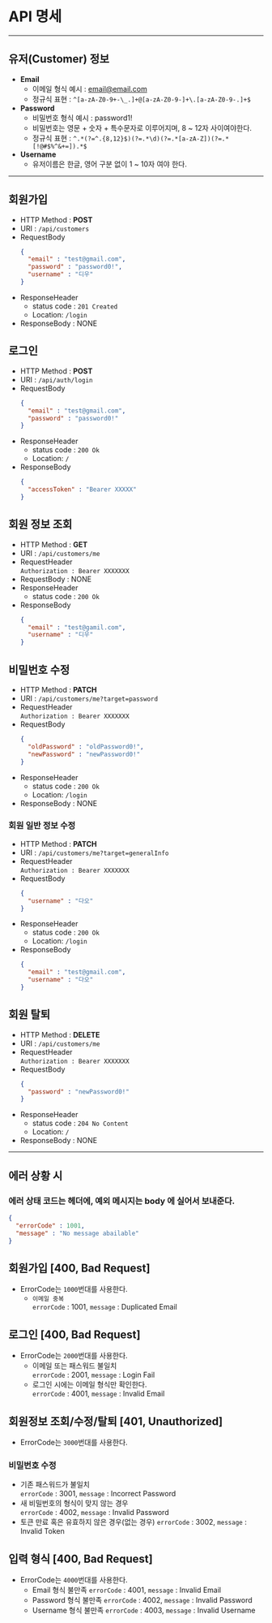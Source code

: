 # API 명세

---

## 유저(Customer) 정보

- **Email**
    - 이메일 형식 예시 : email@email.com
    - 정규식 표현 : `^[a-zA-Z0-9+-\_.]+@[a-zA-Z0-9-]+\.[a-zA-Z0-9-.]+$`
- **Password**
    - 비밀번호 형식 예시 : password1!
    - 비밀번호는 영문 + 숫자 + 특수문자로 이루어지며, 8 ~ 12자 사이여야한다.
    - 정규식 표현 : `^.*(?=^.{8,12}$)(?=.*\d)(?=.*[a-zA-Z])(?=.*[!@#$%^&+=]).*$`
- **Username**
    - 유저이름은 한글, 영어 구분 없이 1 ~ 10자 여야 한다.

---

## 회원가입

- HTTP Method : **POST**
- URI : `/api/customers`
- RequestBody
  ```json
  {
    "email" : "test@gmail.com",
    "password" : "password0!",
    "username" : "디우"
  }
  ```
- ResponseHeader
  - status code : `201 Created`
  - Location: `/login`
- ResponseBody : NONE

## 로그인


- HTTP Method : **POST**
- URI : `/api/auth/login`
- RequestBody
  ```json
  {
    "email" : "test@gmail.com",
    "password" : "password0!"
  }
  ```
- ResponseHeader
  - status code : `200 Ok`
  - Location: `/`
- ResponseBody
  ```json
  {
    "accessToken" : "Bearer XXXXX"
  }
  ```

## 회원 정보 조회

- HTTP Method : **GET**
- URI : `/api/customers/me`
- RequestHeader <br>
  `Authorization : Bearer XXXXXXX`
- RequestBody : NONE
- ResponseHeader
  - status code : `200 Ok`
- ResponseBody
  ```json
  {
    "email" : "test@gamil.com",
    "username" : "디우"
  }
  ```

## 비밀번호 수정

- HTTP Method : **PATCH**
- URI : `/api/customers/me?target=password`
- RequestHeader <br>
  `Authorization : Bearer XXXXXXX`
- RequestBody
  ```json
  {
    "oldPassword" : "oldPassword0!",
    "newPassword" : "newPassword0!"
  }
  ```
- ResponseHeader
  - status code : `200 Ok`
  - Location: `/login`
- ResponseBody : NONE

### 회원 일반 정보 수정

- HTTP Method : **PATCH**
- URI : `/api/customers/me?target=generalInfo`
- RequestHeader <br>
  `Authorization : Bearer XXXXXXX`
- RequestBody
  ```json
  {
    "username" : "다오"
  }
  ```
- ResponseHeader
  - status code : `200 Ok`
  - Location: `/login`
- ResponseBody
  ```json
  {
    "email" : "test@gmail.com",
    "username" : "다오"
  }
  ```

## 회원 탈퇴

- HTTP Method : **DELETE**
- URI : `/api/customers/me`
- RequestHeader <br>
  `Authorization : Bearer XXXXXXX`
- RequestBody
  ```json
  {
    "password" : "newPassword0!"
  }
  ```
- ResponseHeader
  - status code : `204 No Content`
  - Location: `/`
- ResponseBody : NONE

---

## 에러 상황 시

### 에러 상태 코드는 헤더에, 예외 메시지는 body 에 실어서 보내준다.
```json
{
  "errorCode" : 1001,
  "message" : "No message abailable"
}
```

## 회원가입 [400, Bad Request]
- ErrorCode는 `1000`번대를 사용한다.
  - `이메일 중복` <br>
    `errorCode` : 1001, `message` : Duplicated Email

## 로그인 [400, Bad Request]
- ErrorCode는 `2000`번대를 사용한다.
  - 이메일 또는 패스워드 불일치 <br>
    `errorCode` : 2001, `message` : Login Fail
  - 로그인 시에는 이메일 형식만 확인한다. <br>
    `errorCode` : 4001, `message` : Invalid Email

## 회원정보 조회/수정/탈퇴 [401, Unauthorized]
- ErrorCode는 `3000`번대를 사용한다.
### 비밀번호 수정
- 기존 패스워드가 불일치 <br>
  `errorCode` : 3001, `message` : Incorrect Password
- 새 비밀번호의 형식이 맞지 않는 경우 <br>
  `errorCode` : 4002, `message` : Invalid Password
- 토큰 만료 혹은 유효하지 않은 경우(없는 경우)
  `errorCode` : 3002, `message` : Invalid Token

## 입력 형식 [400, Bad Request]
- ErrorCode는 `4000`번대를 사용한다.
  - Email 형식 불만족
    `errorCode` : 4001, `message` : Invalid Email
  - Password 형식 불만족
    `errorCode` : 4002, `message` : Invalid Password
  - Username 형식 불만족
    `errorCode` : 4003, `message` : Invalid Username
  
    

